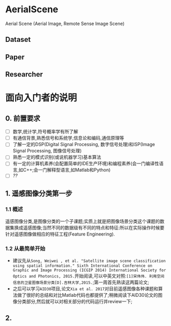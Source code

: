 # AerialScene
Aerial Scene (Aerial Image, Remote Sense Image Scene) 

## Dataset

## Paper

## Researcher


# 面向入门者的说明

## 0. 前置要求
- [ ] 数学,统计学,符号概率学有所了解
- [ ] 有通信背景,熟悉信号和系统学,信息论和编码,通信原理等
- [ ] 了解一定的DSP(Digital Signal Processing, 数字信号处理)和ISP(Image Signal Processing, 图像信号处理)
- [ ] 熟悉一定的模式识别(或说机器学习)基本算法
- [ ] 有一定的计算机素养(会配置简单的IDE生产环境)和编程素养(会一门编译性语言,如C++;会一门解释型语言,如Matlab和Python)
- [ ] *??*

## 1. 遥感图像分类第一步
### 1.1 概述
遥感图像分类,是图像分类的一个子课题;实质上就是把图像场景分类这个课题的数据集换成遥感图像;当然不同的数据级有不同的特点和特征:所以在实际操作时候要针对遥感图像做相应的特征工程(Feature Engineering).
### 1.2 从最简单开始
- 建议先从```Song, Weiwei , et al. "Satellite image scene classification using spatial information." Sixth International Conference on Graphic and Image Processing (ICGIP 2014) International Society for Optics and Photonics, 2015.```开始阅读,可以中英文对照:```[1]宋伟伟. 利用空间信息的卫星图像场景分类[D].吉林大学,2015.```;第一周首先熟读这两篇论文;
- 之后可以学习```AID30```项目,论文```Xia et al. 2017```对目前遥感图像各种课题和算法做了很好的总结和对比Matlab代码也都提供了;稍微阅读下AID30论文的图像分类部分,然后就可以对相关部分的代码运行并review一下;
## 2.